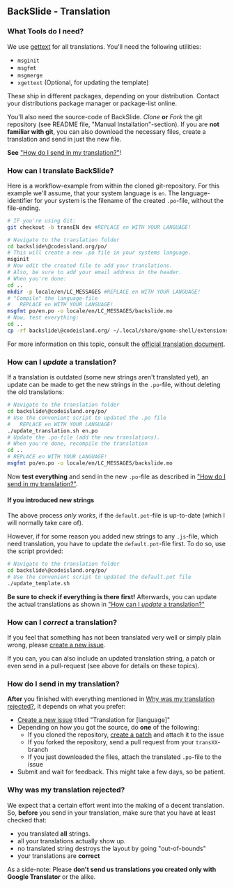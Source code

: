 ## BackSlide - Translation

### What Tools do I need?

We use [gettext](http://www.gnu.org/software/gettext/) for all translations. You'll need the following utilities:

* `msginit`
* `msgfmt`
* `msgmerge`
* `xgettext` (Optional, for updating the template)

These ship in different packages, depending on your distribution. Contact your distributions package manager or package-list online.

You'll also need the source-code of BackSlide. *Clone* **or** *Fork* the git repository (see README file, "Manual Installation"-section). If you are **not familiar with git**, you can also download the necessary files, create a translation and send in just the new file.

**See** ["How do I send in my translation?"](#how-do-i-send-in-my-translation)!

### How can I translate BackSlide?

Here is a workflow-example from within the cloned git-repository. For this example we'll assume, that your system language is `en`. The language-identifier for your system is the filename of the created `.po`-file, without the file-ending.

```bash
# IF you're using Git:
git checkout -b transEN dev #REPLACE en WITH YOUR LANGUAGE!

# Navigate to the translation folder
cd backslide\@codeisland.org/po/
# This will create a new .po file in your systems language.
msginit
# Now edit the created file to add your translations.
# Also, be sure to add your email address in the header.
# When you're done:
cd ..
mkdir -p locale/en/LC_MESSAGES #REPLACE en WITH YOUR LANGUAGE!
# "Compile" the language-file
#   REPLACE en WITH YOUR LANGUAGE!
msgfmt po/en.po -o locale/en/LC_MESSAGES/backslide.mo
# Now, test everything:
cd ..
cp -rf backslide\@codeisland.org/ ~/.local/share/gnome-shell/extensions/
```

For more information on this topic, consult the [official translation document](https://live.gnome.org/GnomeShell/Extensions/FAQ/CreatingExtensions).

### How can I *update* a translation?

If a translation is outdated (some new strings aren't translated yet), an update can be made to get the new strings in the `.po`-file, without deleting the old translations:

```bash
# Navigate to the translation folder
cd backslide\@codeisland.org/po/
# Use the convenient script to updated the .po file
#   REPLACE en WITH YOUR LANGUAGE!
./update_translation.sh en.po
# Update the .po-file (add the new translations).
# When you're done, recompile the translation
cd ..
# REPLACE en WITH YOUR LANGUAGE!
msgfmt po/en.po -o locale/en/LC_MESSAGES/backslide.mo
```

Now **test everything** and send in the new `.po`-file as described in ["How do I send in my translation?"](#how-do-i-send-in-my-translation).

#### If you introduced new strings

The above process *only works*, if the `default.pot`-file is up-to-date (which I will normally take care of).

However, if for some reason you added new strings to any `.js`-file, which need translation, you have to update the `default.pot`-file first. To do so, use the script provided:

```bash
# Navigate to the translation folder
cd backslide\@codeisland.org/po/
# Use the convenient script to updated the default.pot file
./update_template.sh
```

**Be sure to check if everything is there first!** Afterwards, you can update the actual translations as shown in ["How can I *update* a translation?"](#how-can-i-update-a-translation)

### How can I *correct* a translation?

If you feel that something has not been translated very well or simply plain wrong, please [create a new issue](https://gitlab.com/p91paul/BackSlide/-/issues/new).

If you can, you can also include an updated translation string, a patch or even send in a pull-request (see above for details on these topics).

### How do I send in my translation?

**After** you finished with everything mentioned in [Why was my translation rejected?](#why-was-my-translation-rejected), it depends on what you prefer:

* [Create a new issue](https://gitlab.com/p91paul/BackSlide/-/issues/new) titled "Translation for [language]"
* Depending on how you got the source, do **one** of the following:
  * If you cloned the repository, [create a patch](http://git-scm.com/book/ch5-2.html#Public-Large-Project) and attach it to the issue
  * If you forked the repository, send a pull request from your `transXX`-branch
  * If you just downloaded the files, attach the translated `.po`-file to the issue
* Submit and wait for feedback. This might take a few days, so be patient.

### Why was my translation rejected?

We expect that a certain effort went into the making of a decent translation. So, **before** you send in your translation, make sure that you have at least checked that:

* you translated **all** strings.
* all your translations actually show up.
* no translated string destroys the layout by going "out-of-bounds"
* your translations are **correct**

As a side-note: Please **don't send us translations you created only with Google Translator** or the alike.
